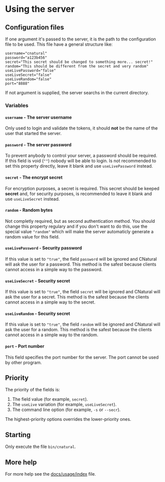# Using the server #

## Configuration files ##

If one argument it's passed to the server, it is the path to the configuration
file to be used. This file have a general structure like:

	username="cnatural"
	password="a123b456"
	secret="This secret should be changed to something more... secret!"
	random="This should be different from the secret and very random"
	useLivePassword="false"
	useLiveSecret="false"
	useLiveRandom="false"
	port="8888"

If not argument is supplied, the server searchs in the current directory.

### Variables ###

#### `username` - The server username ####

Only used to login and validate the tokens, it should **not** be the name of
the user that started the server.

#### `password` - The server password ####

To prevent anybody to control your server, a password should be required. If
this field is void (`""`) nobody will be able to login. Is not recommended
to set this property directly, leave it blank and use `useLivePassword`
instead.

#### `secret` - The encrypt secret ####

For encryption purposes, a secret is required. This secret should be keeped
**secret** and, for security purposes, is recommended to leave it blank and
use `useLiveSecret` instead.

#### `random` - Random bytes ####

Not completly required, but as second authentication method. You should
change this property regulary and if you don't want to do this, use the
special value `"random"` which will make the server automaticly generate a
random value for this field.

#### `useLivePassword` - Security password ####

If this value is set to `"true"`, the field `password` will be ignored and
CNatural will ask the user for a password. This method is the safest because
clients cannot access in a simple way to the password.

#### `useLiveSecret` - Security secret ####

If this value is set to `"true"`, the field `secret` will be ignored and
CNatural will ask the user for a secret. This method is the safest because the
clients cannot access in a simple way to the secret.

#### `useLiveRandom` - Security secret ####

If this value is set to `"true"`, the field `random` will be ignored and
CNatural will ask the user for a random. This method is the safest because the
clients cannot access in a simple way to the random.

#### `port` - Port number ####

This field specifies the port number for the server. The port cannot be used
by other program.

## Priority ##

The priority of the fields is:

1. The field value (for example, `secret`).
2. The `useLive` variation (for example, `useLiveSecret`).
3. The command line option (for example, `-s` or `--secr`).

The highest-priority options overrides the lower-priority ones.

## Starting ##

Only execute the file `bin/cnatural`.

## More help ##

For more help see the [docs/usage/index](docs/usage/index.md) file.
